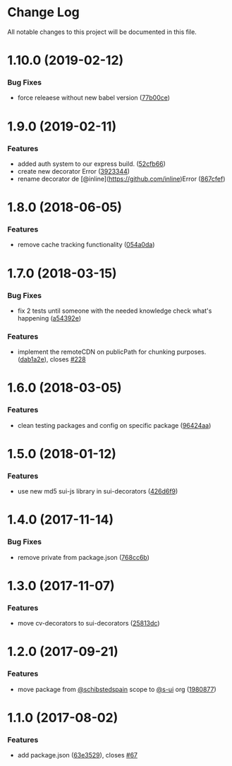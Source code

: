 # Change Log

All notable changes to this project will be documented in this file.

<a name="1.10.0"></a>
# 1.10.0 (2019-02-12)


### Bug Fixes

* force releaese without new babel version ([77b00ce](https://github.com/SUI-Components/sui/commit/77b00ce))



<a name="1.9.0"></a>
# 1.9.0 (2019-02-11)


### Features

* added auth system to our express build. ([52cfb66](https://github.com/SUI-Components/sui/commit/52cfb66))
* create new decorator Error ([3923344](https://github.com/SUI-Components/sui/commit/3923344))
* rename decorator de \[@inline](https://github.com/inline)Error ([867cfef](https://github.com/SUI-Components/sui/commit/867cfef))



<a name="1.8.0"></a>
# 1.8.0 (2018-06-05)


### Features

* remove cache tracking functionality ([054a0da](https://github.com/SUI-Components/sui/commit/054a0da))



<a name="1.7.0"></a>
# 1.7.0 (2018-03-15)


### Bug Fixes

* fix 2 tests until someone with the needed knowledge check what's happening ([a54392e](https://github.com/SUI-Components/sui/commit/a54392e))


### Features

* implement the remoteCDN on publicPath for chunking purposes. ([dab1a2e](https://github.com/SUI-Components/sui/commit/dab1a2e)), closes [#228](https://github.com/SUI-Components/sui/issues/228)



<a name="1.6.0"></a>
# 1.6.0 (2018-03-05)


### Features

* clean testing packages and config on specific package ([96424aa](https://github.com/SUI-Components/sui/commit/96424aa))



<a name="1.5.0"></a>
# 1.5.0 (2018-01-12)


### Features

* use new md5 sui-js library in sui-decorators ([426d6f9](https://github.com/SUI-Components/sui/commit/426d6f9))



<a name="1.4.0"></a>
# 1.4.0 (2017-11-14)


### Bug Fixes

* remove private from package.json ([768cc6b](https://github.com/SUI-Components/sui/commit/768cc6b))



<a name="1.3.0"></a>
# 1.3.0 (2017-11-07)


### Features

* move cv-decorators to sui-decorators ([25813dc](https://github.com/SUI-Components/sui/commit/25813dc))



<a name="1.2.0"></a>
# 1.2.0 (2017-09-21)


### Features

* move package from [@schibstedspain](https://github.com/schibstedspain) scope to [@s-ui](https://github.com/s-ui) org ([1980877](https://github.com/SUI-Components/sui/commit/1980877))



<a name="1.1.0"></a>
# 1.1.0 (2017-08-02)


### Features

* add package.json ([63e3529](https://github.com/SUI-Components/sui/commit/63e3529)), closes [#67](https://github.com/SUI-Components/sui/issues/67)



